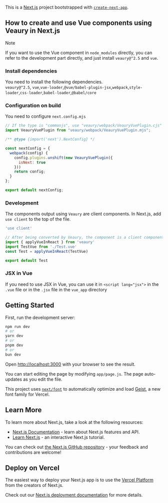 This is a [Next.js](https://nextjs.org) project bootstrapped with [`create-next-app`](https://nextjs.org/docs/app/api-reference/cli/create-next-app).

## How to create and use Vue components using Veaury in Next.js  
> [!NOTE]
> 
> If you want to use the Vue component in `node_modules` directly, you can refer to the development part directly, and just install `veaury@^2.5` and `vue`.  

### Install dependencies  
You need to install the following dependencies.  
`veaury@^2.5`, `vue`,`vue-loader`,`@vue/babel-plugin-jsx`,`webpack`,`style-loader`,`css-loader`,`babel-loader`,`@babel/core`

### Configuration on build
You need to configure `next.config.mjs`  
```js
// If the type is "commonjs", use "veaury/webpack/VeauryVuePlugin.cjs"
import VeauryVuePlugin from "veaury/webpack/VeauryVuePlugin.mjs";

/** @type {import('next').NextConfig} */

const nextConfig = {
  webpack(config) {
    config.plugins.unshift(new VeauryVuePlugin({
      isNext: true
    }))
    return config;
  }
};

export default nextConfig;
```
### Development  
The components output using `Veaury` are client components. In Next.js, add `use client` to the top of the file.  
```jsx
'use client'

// After being converted by Veaury, the component is a client component
import { applyVueInReact } from 'veaury'
import TestVue from './Test.vue'
const Test = applyVueInReact(TestVue)

export default Test
```
### JSX in Vue
If you need to use JSX in Vue, you can use it in `<script lang="jsx">` in the `.vue` file or in the `.jsx` file in the `vue_app` directory

## Getting Started

First, run the development server:

```bash
npm run dev
# or
yarn dev
# or
pnpm dev
# or
bun dev
```

Open [http://localhost:3000](http://localhost:3000) with your browser to see the result.

You can start editing the page by modifying `app/page.js`. The page auto-updates as you edit the file.

This project uses [`next/font`](https://nextjs.org/docs/app/building-your-application/optimizing/fonts) to automatically optimize and load [Geist](https://vercel.com/font), a new font family for Vercel.

## Learn More

To learn more about Next.js, take a look at the following resources:

- [Next.js Documentation](https://nextjs.org/docs) - learn about Next.js features and API.
- [Learn Next.js](https://nextjs.org/learn) - an interactive Next.js tutorial.

You can check out [the Next.js GitHub repository](https://github.com/vercel/next.js) - your feedback and contributions are welcome!

## Deploy on Vercel

The easiest way to deploy your Next.js app is to use the [Vercel Platform](https://vercel.com/new?utm_medium=default-template&filter=next.js&utm_source=create-next-app&utm_campaign=create-next-app-readme) from the creators of Next.js.

Check out our [Next.js deployment documentation](https://nextjs.org/docs/app/building-your-application/deploying) for more details.
